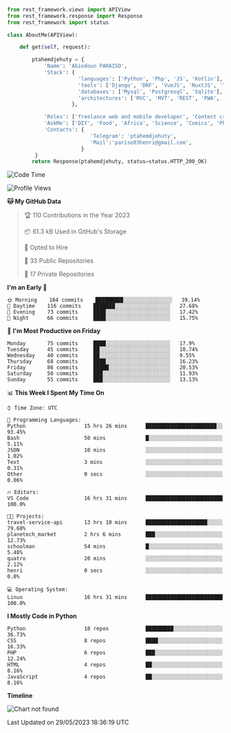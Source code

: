 ###
```python
from rest_framework.views import APIView
from rest_framework.response import Response
from rest_framework import status

class AboutMe(APIView):

    def get(self, request):

        ptahemdjehuty = {
            'Name': 'Abiodoun PARAISO',
            'Stack': {
                       'languages': ['Python', 'Php', 'JS', 'Kotlin'],
                       'tools': ['Django', 'DRF', 'VueJS', 'NuxtJS', 'Threejs' 'React', 'Kotlin', 'Electron'],
                       'databases': ['Mysql', 'Postgresql', 'Sqlite'],
                       'architectures': ['MVC', 'MVT', 'REST', 'PWA', 'SPA', 'MicroServices']
                     },

            'Roles': ['freelance web and mobile developer', 'Content creator', 'Teacher', 'Mentor'],
            'AskMe': ['DIY', 'Food', 'Africa', 'Science', 'Comics', 'Photography', 'Tech', 'Programming'],
            'Contacts': {
                           'Telegram': 'ptahemdjehuty',
                           'Mail':'pariso03henri@gmail.com',
                        }
         }
        return Response(ptahemdjehuty, status=status.HTTP_200_OK)

```                    

<!--START_SECTION:waka-->
![Code Time](http://img.shields.io/badge/Code%20Time-590%20hrs%208%20mins-blue)

![Profile Views](http://img.shields.io/badge/Profile%20Views-0-blue)

**🐱 My GitHub Data** 

> 🏆 110 Contributions in the Year 2023
 > 
> 📦 61.3 kB Used in GitHub's Storage 
 > 
> 💼 Opted to Hire
 > 
> 📜 33 Public Repositories 
 > 
> 🔑 17 Private Repositories  
 > 
**I'm an Early 🐤** 

```text
🌞 Morning    164 commits    █████████░░░░░░░░░░░░░░░░   39.14% 
🌆 Daytime    116 commits    ███████░░░░░░░░░░░░░░░░░░   27.68% 
🌃 Evening    73 commits     ████░░░░░░░░░░░░░░░░░░░░░   17.42% 
🌙 Night      66 commits     ████░░░░░░░░░░░░░░░░░░░░░   15.75%

```
📅 **I'm Most Productive on Friday** 

```text
Monday       75 commits     ████░░░░░░░░░░░░░░░░░░░░░   17.9% 
Tuesday      45 commits     ██░░░░░░░░░░░░░░░░░░░░░░░   10.74% 
Wednesday    40 commits     ██░░░░░░░░░░░░░░░░░░░░░░░   9.55% 
Thursday     68 commits     ████░░░░░░░░░░░░░░░░░░░░░   16.23% 
Friday       86 commits     █████░░░░░░░░░░░░░░░░░░░░   20.53% 
Saturday     50 commits     ███░░░░░░░░░░░░░░░░░░░░░░   11.93% 
Sunday       55 commits     ███░░░░░░░░░░░░░░░░░░░░░░   13.13%

```


📊 **This Week I Spent My Time On** 

```text
⌚︎ Time Zone: UTC

💬 Programming Languages: 
Python                   15 hrs 26 mins      ███████████████████████░░   93.45% 
Bash                     50 mins             █░░░░░░░░░░░░░░░░░░░░░░░░   5.11% 
JSON                     10 mins             ░░░░░░░░░░░░░░░░░░░░░░░░░   1.02% 
Text                     3 mins              ░░░░░░░░░░░░░░░░░░░░░░░░░   0.31% 
Other                    0 secs              ░░░░░░░░░░░░░░░░░░░░░░░░░   0.06%

🔥 Editors: 
VS Code                  16 hrs 31 mins      █████████████████████████   100.0%

🐱‍💻 Projects: 
travel-service-api       13 hrs 10 mins      ████████████████████░░░░░   79.68% 
planetech_market         2 hrs 6 mins        ███░░░░░░░░░░░░░░░░░░░░░░   12.73% 
schoolman                54 mins             █░░░░░░░░░░░░░░░░░░░░░░░░   5.48% 
quatro                   20 mins             ░░░░░░░░░░░░░░░░░░░░░░░░░   2.12% 
henri                    0 secs              ░░░░░░░░░░░░░░░░░░░░░░░░░   0.0%

💻 Operating System: 
Linux                    16 hrs 31 mins      █████████████████████████   100.0%

```

**I Mostly Code in Python** 

```text
Python                   18 repos            █████████░░░░░░░░░░░░░░░░   36.73% 
CSS                      8 repos             ████░░░░░░░░░░░░░░░░░░░░░   16.33% 
PHP                      6 repos             ███░░░░░░░░░░░░░░░░░░░░░░   12.24% 
HTML                     4 repos             ██░░░░░░░░░░░░░░░░░░░░░░░   8.16% 
JavaScript               4 repos             ██░░░░░░░░░░░░░░░░░░░░░░░   8.16%

```


**Timeline**

![Chart not found](https://raw.githubusercontent.com/ptahemdjehuty/ptahemdjehuty/main/charts/bar_graph.png) 


 Last Updated on 29/05/2023 18:36:19 UTC
<!--END_SECTION:waka-->
